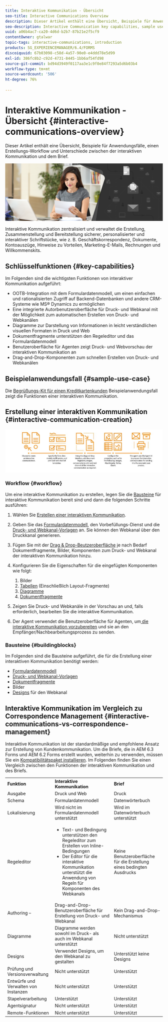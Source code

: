 ```yaml
---
title: Interaktive Kommunikation - Übersicht
seo-title: Interactive Communications Overview
description: Dieser Artikel enthält eine Übersicht, Beispiele für Anwendungsfälle, einen Erstellungs-Workflow und Unterschiede zwischen der interaktiven Kommunikation und dem Brief.
seo-description: Interactive Communication key capabilities, sample use cases, creation workflow, and differences between Interactive Communication and Correspondence Management
uuid: a06b4ac7-ca20-4d6d-b2b7-87b21e2f5cf9
contentOwner: gtalwar
topic-tags: interactive-communications, introduction
products: SG_EXPERIENCEMANAGER/6.4/FORMS
discoiquuid: 67b03098-c58d-4a57-90e0-e4ddd78e5d99
exl-id: 386fc8b2-c92d-4731-8445-1bb6af54fd98
source-git-commit: bd94d3949f0117aa3e1c9f0e84f7293a5d6b03b4
workflow-type: tm+mt
source-wordcount: '506'
ht-degree: 76%

---
```


# Interaktive Kommunikation - Übersicht {#interactive-communications-overview}

Dieser Artikel enthält eine Übersicht, Beispiele für Anwendungsfälle, einen Erstellungs-Workflow und Unterschiede zwischen der interaktiven Kommunikation und dem Brief.

![](do-not-localize/correspondence-management.png)

Interaktive Kommunikation zentralisiert und verwaltet die Erstellung, Zusammenstellung und Bereitstellung sicherer, personalisierter und interaktiver Schriftstücke, wie z. B. Geschäftskorrespondenz, Dokumente, Kontoauszüge, Hinweise zu Vorteilen, Marketing-E-Mails, Rechnungen und Willkommenskits.

## Schlüsselfunktionen {#key-capabilities}

Im Folgenden sind die wichtigsten Funktionen von interaktiver Kommunikation aufgeführt:

* OOTB-Integration mit dem Formulardatenmodell, um einen einfachen und rationalisierten Zugriff auf Backend-Datenbanken und andere CRM-Systeme wie MS® Dynamics zu ermöglichen
* Eine integrierte Autorbenutzeroberfläche für Druck- und Webkanal mit der Möglichkeit zum automatischen Erstellen von Druck- und Webkanälen
* Diagramme zur Darstellung von Informationen in leicht verständlichen visuellen Formaten in Druck und Web
* Dokumentfragmente unterstützen den Regeleditor und das Formulardatenmodell
* Benutzeroberfläche für Agenten zeigt Druck- und Webvorschau der interaktiven Kommunikation an
* Drag-and-Drop-Komponenten zum schnellen Erstellen von Druck- und Webkanälen

## Beispielanwendungsfall {#sample-use-case}

Die [Begrüßungs-Kit für einen Kreditkartenkunden](/help/forms/using/finance-reference-site-walkthrough.md#credit-card-application-walkthrough) Beispielanwendungsfall zeigt die Funktionen einer interaktiven Kommunikation.

## Erstellung einer interaktiven Kommunikation  {#interactive-communication-creation}

![interactive_communication-01](assets/interactive_communication-01.jpg)

### Workflow {#workflow}

Um eine interaktive Kommunikation zu erstellen, legen Sie die [Bausteine](#buildingblocks) für interaktive Kommunikation bereit sind und dann die folgenden Schritte ausführen:

1. Wählen Sie [Erstellen einer interaktiven Kommunikation](/help/forms/using/create-interactive-communication.md).

1. Geben Sie das [Formulardatenmodell](/help/forms/using/data-integration.md), den Vorbefüllungs-Dienst und die [Druck- und Webkanal-Vorlagen](/help/forms/using/web-channel-print-channel.md) an. Sie können den Webkanal über den Druckkanal generieren.

1. Fügen Sie mit der [Drag &amp; Drop-Beutzeroberfläche](/help/forms/using/introduction-interactive-communication-authoring.md) je nach Bedarf Dokumentfragmente, Bilder, Komponenten zum Druck- und Webkanal der interaktiven Kommunikation hinzu.
1. Konfigurieren Sie die Eigenschaften für die eingefügten Komponenten wie folgt:

   1. Bilder
   1. [Tabellen](/help/forms/using/create-interactive-communication.md#tables) (Einschließlich Layout-Fragmente)
   1. [Diagramme](/help/forms/using/chart-component-interactive-communications.md)
   1. [Dokumentfragmente](/help/forms/using/create-interactive-communication.md#document-fragment-properties)

1. Zeigen Sie Druck- und Webkanäle in der Vorschau an und, falls erforderlich, bearbeiten Sie die interaktive Kommunikation.
1. Der Agent verwendet die Benutzeroberfläche für Agenten, um[ die interaktive Kommunikation vorzubereiten](/help/forms/using/prepare-send-interactive-communication.md) und sie an den Empfänger/Nachbearbeitungsprozess zu senden.

### Bausteine {#buildingblocks}

Im Folgenden sind die Bausteine &#x200B;&#x200B;aufgeführt, die für die Erstellung einer interaktiven Kommunikation benötigt werden:

* [Formulardatenmodell](/help/forms/using/data-integration.md)
* [Druck- und Webkanal-Vorlagen](/help/forms/using/web-channel-print-channel.md)
* [Dokumentfragmente](/help/forms/using/document-fragments.md)
* Bilder
* [Designs](/help/forms/using/themes.md) für den Webkanal

## Interaktive Kommunikation im Vergleich zu Correspondence Management {#interactive-communications-vs-correspondence-management}

Interaktive Kommunikation ist der standardmäßige und empfohlene Ansatz zur Erstellung von Kundenkommunikation. Um die Briefe, die in AEM 6.3 Forms und AEM 6.2 Forms erstellt wurden, weiterhin zu verwenden, müssen Sie ein [Kompatibilitätspaket installieren](/help/forms/using/compatibility-package.md). Im Folgenden finden Sie einen Vergleich zwischen den Funktionen der interaktiven Kommunikation und des Briefs.

<table> 
 <tbody>
  <tr>
   <td><strong>Funktion</strong></td> 
   <td><strong>Interaktive Kommunikation</strong></td> 
   <td><strong>Brief</strong></td> 
  </tr>
  <tr>
   <td>Ausgabe</td> 
   <td>Druck und Web</td> 
   <td>Druck</td> 
  </tr>
  <tr>
   <td>Schema</td> 
   <td>Formulardatenmodell </td> 
   <td>Datenwörterbuch </td> 
  </tr>
  <tr>
   <td>Lokalisierung</td> 
   <td>Wird nicht im Formulardatenmodell unterstützt</td> 
   <td>Wird im Datenwörterbuch unterstützt</td> 
  </tr>
  <tr>
   <td>Regeleditor</td> 
   <td>
    <ul> 
     <li>Text- und Bedingung unterstützen den Regeleditor zum Erstellen von Inline-Bedingungen</li> 
     <li>Der Editor für die interaktive Kommunikation unterstützt die Anwendung von Regeln für Komponenten des Webkanals</li> 
    </ul> </td> 
   <td>Keine Benutzeroberfläche für die Erstellung eines bedingten Ausdrucks</td> 
  </tr>
  <tr>
   <td>Authoring –</td> 
   <td>Drag-and-Drop-Benutzeroberfläche für Erstellung von Druck- und Webkanal</td> 
   <td>Kein Drag-and-Drop-Mechanismus </td> 
  </tr>
  <tr>
   <td>Diagramme</td> 
   <td>Diagramme werden sowohl im Druck- als auch im Webkanal unterstützt</td> 
   <td>Nicht unterstützt</td> 
  </tr>
  <tr>
   <td>Designs</td> 
   <td>Verwendet Designs, um den Webkanal zu gestalten</td> 
   <td>Unterstützt keine Designs</td> 
  </tr>
  <tr>
   <td>Prüfung und Versionsverwaltung</td> 
   <td>Nicht unterstützt</td> 
   <td>Unterstützt</td> 
  </tr>
  <tr>
   <td>Entwürfe und Verwalten von Instanzen</td> 
   <td>Nicht unterstützt</td> 
   <td>Unterstützt</td> 
  </tr>
  <tr>
   <td>Stapelverarbeitung</td> 
   <td>Unterstützt </td> 
   <td>Unterstützt</td> 
  </tr>
  <tr>
   <td>Agentsignatur</td> 
   <td>Nicht unterstützt</td> 
   <td>Unterstützt</td> 
  </tr>
  <tr>
   <td>Remote-Funktionen</td> 
   <td>Nicht unterstützt</td> 
   <td>Unterstützt</td> 
  </tr>
 </tbody>
</table>
